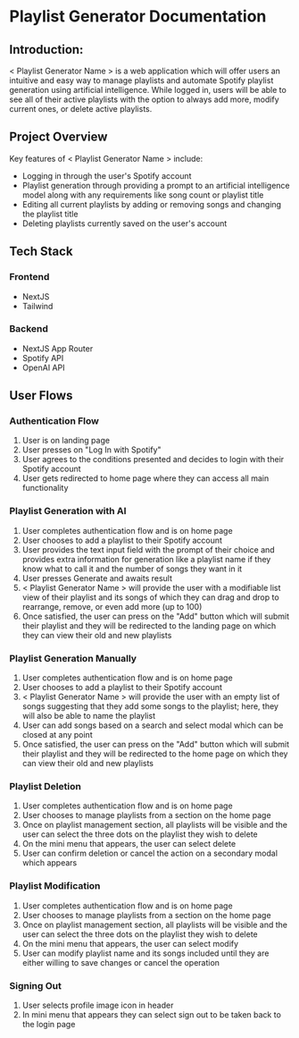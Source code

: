 # Playlist Generator Documentation

## Introduction:
< Playlist Generator Name > is a web application which will offer users an intuitive and easy way to manage playlists and automate Spotify playlist generation using artificial intelligence. While logged in, users will be able to see all of their active playlists with the option to always add more, modify current ones, or delete active playlists.

## Project Overview
Key features of < Playlist Generator Name > include:
- Logging in through the user's Spotify account
- Playlist generation through providing a prompt to an artificial intelligence model along with any requirements like song count or playlist title
- Editing all current playlists by adding or removing songs and changing the playlist title
- Deleting playlists currently saved on the user's account

## Tech Stack
### Frontend
- NextJS
- Tailwind

### Backend
- NextJS App Router
- Spotify API
- OpenAI API

## User Flows
### Authentication Flow
1. User is on landing page
2. User presses on "Log In with Spotify"
3. User agrees to the conditions presented and decides to login with their Spotify account
4. User gets redirected to home page where they can access all main functionality
### Playlist Generation with AI
1. User completes authentication flow and is on home page
2. User chooses to add a playlist to their Spotify account
3. User provides the text input field with the prompt of their choice and provides extra information for generation like a playlist name if they know what to call it and the number of songs they want in it
4. User presses Generate and awaits result
5. < Playlist Generator Name > will provide the user with a modifiable list view of their playlist and its songs of which they can drag and drop to rearrange, remove, or even add more (up to 100)
6. Once satisfied, the user can press on the "Add" button which will submit their playlist and they will be redirected to the landing page on which they can view their old and new playlists
### Playlist Generation Manually
1. User completes authentication flow and is on home page
2. User chooses to add a playlist to their Spotify account
3. < Playlist Generator Name > will provide the user with an empty list of songs suggesting that they add some songs to the playlist; here, they will also be able to name the playlist
4. User can add songs based on a search and select modal which can be closed at any point
5. Once satisfied, the user can press on the "Add" button which will submit their playlist and they will be redirected to the home page on which they can view their old and new playlists
### Playlist Deletion
1. User completes authentication flow and is on home page
2. User chooses to manage playlists from a section on the home page
3. Once on playlist management section, all playlists will be visible and the user can select the three dots on the playlist they wish to delete
4. On the mini menu that appears, the user can select delete
5. User can confirm deletion or cancel the action on a secondary modal which appears 
### Playlist Modification
1. User completes authentication flow and is on home page
2. User chooses to manage playlists from a section on the home page
3. Once on playlist management section, all playlists will be visible and the user can select the three dots on the playlist they wish to delete
4. On the mini menu that appears, the user can select modify
5. User can modify playlist name and its songs included until they are either willing to save changes or cancel the operation
### Signing Out
1. User selects profile image icon in header
2. In mini menu that appears they can select sign out to be taken back to the login page